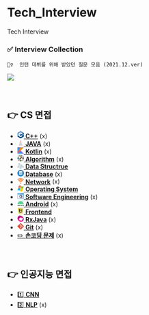# Tech_Interview
Tech Interview

### ✅ Interview Collection

```
💁‍♀️  인턴 데뷔를 위해 받았던 질문 모음 (2021.12.ver)
```

<a href="" target="_blank"><img src="https://img.shields.io/badge/Notion%EC%97%90%EC%84%9C%20%EB%B3%B4%EA%B8%B0-000000?style=plastic&logo=Notion&logoColor=white"/></a>


<br>

## 👉 CS 면접

- <a href="/CS/CPP.md"><img width="15px" src="/image/cpp.png"/> <b>C++</b></a> (x)
- <a href="/CS/JAVA.md"><img width="15px" src="/image/java.png"/> <b>JAVA</b></a> (x)
- <a href="/CS/Kotlin.md"><img width="15px" src="/image/kotlin.svg"/> <b>Kotlin</b></a> (x)
- <a href="/CS/Algorithm.md"><img width="15px" src="/image/algorithm.png"/> <b>Algorithm</b></a> (x)
- <a href="/CS/DataStructure.md"><img width="15px" src="/image/datastructure.png"/> <b>Data Structrue</b></a>
- <a href="/CS/Database.md"><img width="15px" src="/image/database.png"/> <b>Database</b></a> (x)
- <a href="/CS/Network.md"><img width="15px" src="/image/network.png"/> <b>Network</b></a> (x)
- <a href="/CS/OperatingSystem.md"><img width="15px" src="/image/os.png"/> <b>Operating System</b></a>
- <a href="/CS/SoftwareEngineering.md"><img width="15px" src="/image/se.png"/> <b>Software Engineering</b></a> (x)
- <a href="/CS/Android.md"><img width="15px" src="/image/android.png"/> <b>Android</b></a> (x)
- <a href="/CS/Frontend.md"><img width="15px" src="/image/frontend.png"/> <b>Frontend</b></a>
- <a href="/CS/RxJava.md"><img width="15px" src="/image/rxjava.png"/> <b>RxJava</b></a> (x)
- <a href="/CS/Git.md"><img width="15px" src="/image/git.png"/> <b>Git</b></a> (x)
- <a href="/CS/Coding.md">✏️ **손코딩 문제**</a> (x)



<br>

## 👉 인공지능 면접

- [1️⃣ **CNN**](/AI/CNN.md)
- [2️⃣ **NLP**](/AI/NLP.md) (x)


